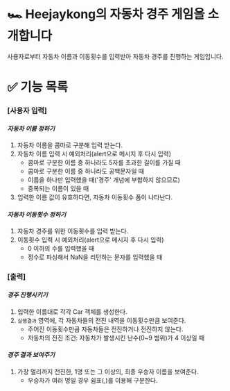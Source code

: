 # 🏎 Heejaykong의 자동차 경주 게임을 소개합니다

사용자로부터 자동차 이름과 이동횟수를 입력받아 자동차 경주를 진행하는 게임입니다.

# ✅ 기능 목록

### [사용자 입력]

#### _자동차 이름 정하기_

1. 자동차 이름을 콤마로 구분해 입력 받는다.
2. 자동차 이름 입력 시 예외처리(alert으로 메시지 후 다시 입력)
   - 콤마로 구분한 이름 중 하나라도 5자를 초과한 길이를 가질 때
   - 콤마로 구분한 이름 중 하나라도 공백문자일 때
   - 이름을 하나만 입력했을 때('경주' 개념에 부합하지 않으므로)
   - 중복되는 이름이 있을 때
3. 입력한 이름 값이 유효하다면, 자동차 이동횟수 폼이 나타난다.

#### _자동차 이동횟수 정하기_

1. 자동차 경주를 위한 이동횟수를 입력 받는다.
2. 이동횟수 입력 시 예외처리(alert으로 메시지 후 다시 입력)
   - 0 이하의 수를 입력했을 때
   - 정수로 파싱해서 NaN을 리턴하는 문자를 입력했을 때

### [출력]

#### _경주 진행시키기_

1. 입력한 이름대로 각각 Car 객체를 생성한다.
2. `실행결과` 영역에, 각 자동차들의 전진 내역을 이동횟수만큼 보여준다.
   - 주어진 이동횟수만큼 자동차들은 전진하거나 전진하지 않는다.
   - 자동차의 전진 조건: 자동차가 발생시킨 난수(0~9 범위)가 4 이상일 때

#### _경주 결과 보여주기_

1. 가장 멀리까지 전진한, 1명 또는 그 이상의, 최종 우승자 이름을 보여준다.
   - 우승자가 여러 명일 경우 쉼표(,)를 이용해 구분한다.
